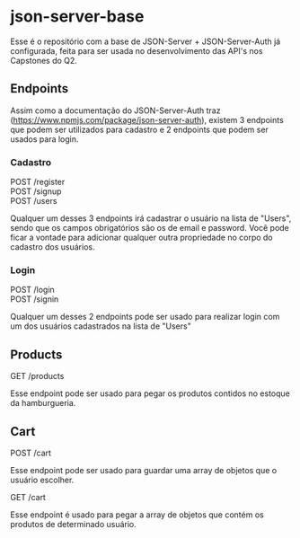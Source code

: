 # json-server-base

Esse é o repositório com a base de JSON-Server + JSON-Server-Auth já configurada, feita para ser usada no desenvolvimento das API's nos Capstones do Q2.

## Endpoints

Assim como a documentação do JSON-Server-Auth traz (https://www.npmjs.com/package/json-server-auth), existem 3 endpoints que podem ser utilizados para cadastro e 2 endpoints que podem ser usados para login.

### Cadastro

POST /register <br/>
POST /signup <br/>
POST /users

Qualquer um desses 3 endpoints irá cadastrar o usuário na lista de "Users", sendo que os campos obrigatórios são os de email e password.
Você pode ficar a vontade para adicionar qualquer outra propriedade no corpo do cadastro dos usuários.


### Login

POST /login <br/>
POST /signin

Qualquer um desses 2 endpoints pode ser usado para realizar login com um dos usuários cadastrados na lista de "Users"

## Products

GET /products

Esse endpoint pode ser usado para pegar os produtos contidos no estoque da hamburgueria.

## Cart

POST /cart

Esse endpoint pode ser usado para guardar uma array de objetos que o usuário escolher.

GET /cart

Esse endpoint é usado para pegar a array de objetos que contém os produtos de determinado usuário.
